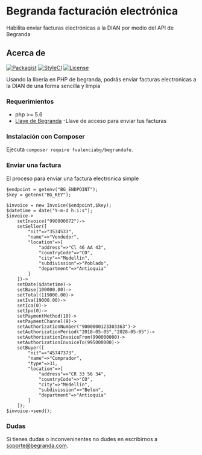 # Begranda facturación electrónica


Habilita enviar facturas electrónicas a la DIAN por medio del API de Begranda

## Acerca de 

[![Packagist](https://img.shields.io/packagist/v/fvalencial/begrandafe.svg?label=Packagist&style=flat-square)](https://packagist.org/packages/fvalencial/begrandafe)
[![StyleCI](https://styleci.io/repos/93313402/shield)](https://styleci.io/repos/93313402)
[![License](https://img.shields.io/packagist/l/fvalencial/begrandafe.svg?label=License&style=flat-square)](https://github.com/fvalencial/begrandafe/blob/develop/LICENSE)

Usando la libería en PHP de begranda, podrás enviar facturas electronicas a la DIAN de una forma sencilla y limpia

### Requerimientos

* php >= 5.6
* [Llave de Begranda](https://begranda.com) -Llave de acceso para enviar tus facturas


### Instalación con Composer

Ejecuta `composer require fvalenciabg/begrandafe`.


### Enviar una factura

El proceso para enviar una factura electronica simple

```
$endpoint = getenv("BG_ENDPOINT");
$key = getenv("BG_KEY");

$invoice = new Invoice($endpoint,$key);
$datetime = date("Y-m-d h:i:s");
$invoice->
    setInvoice("990000072")->
    setSeller([
        "nit"=>"3534533",
        "name"=>"Vendedor",
        "location"=>[
            "address"=>"Cl 46 AA 43",
            "countryCode"=>"CO",
            "city"=>"Medellín",
            "subdivission"=>"Poblado",
            "department"=>"Antioquia"
        ]
    ])->
    setDate($datetime)->
    setBase(100000.00)->
    setTotal(119000.00)->
    setIva(19000.00)->
    setIca(0)->
    setIpo(0)->
    setPaymentMethod(10)->
    setPaymentChannel(9)->
    setAuthorizationNumber("9000000123303363")->
    setAuthorizationPeriod("2018-05-05","2028-05-05")->
    setAuthorizationInvoiceFrom(990000000)->
    setAuthorizationInvoiceTo(995000000)->
    setBuyer([
        "nit"=>"45747373",
        "name"=>"Comprador",
        "type"=>31,
        "location"=>[
            "address"=>"CR 33 56 34",
            "countryCode"=>"CO",
            "city"=>"Medellin",
            "subdivission"=>"Belen",
            "department"=>"Antioquia"
        ]
    ]);
$invoice->send();
```
### Dudas

Si tienes dudas o inconveninentes no dudes en escribirnos a soporte@begranda.com.